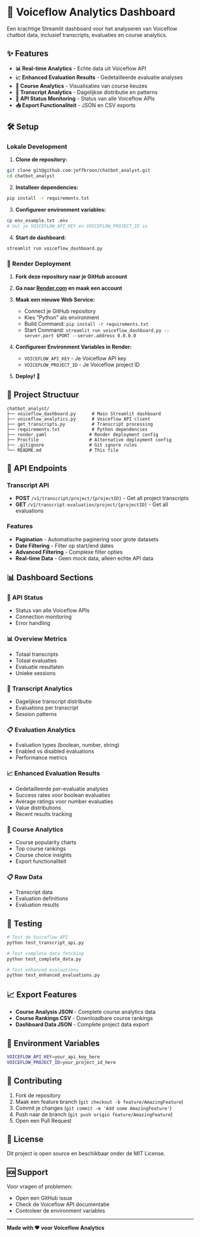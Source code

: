 # 🚀 Voiceflow Analytics Dashboard

Een krachtige Streamlit dashboard voor het analyseren van Voiceflow chatbot data, inclusief transcripts, evaluaties en course analytics.

## ✨ Features

- **📊 Real-time Analytics** - Echte data uit Voiceflow API
- **📈 Enhanced Evaluation Results** - Gedetailleerde evaluatie analyses
- **🎯 Course Analytics** - Visualisaties van course keuzes
- **📝 Transcript Analytics** - Dagelijkse distributie en patterns
- **🔌 API Status Monitoring** - Status van alle Voiceflow APIs
- **📥 Export Functionaliteit** - JSON en CSV exports

## 🛠️ Setup

### Lokale Development

1. **Clone de repository:**
```bash
git clone git@github.com:jeffkroon/chatbot_analyst.git
cd chatbot_analyst
```

2. **Installeer dependencies:**
```bash
pip install -r requirements.txt
```

3. **Configureer environment variables:**
```bash
cp env_example.txt .env
# Vul je VOICEFLOW_API_KEY en VOICEFLOW_PROJECT_ID in
```

4. **Start de dashboard:**
```bash
streamlit run voiceflow_dashboard.py
```

### 🚀 Render Deployment

1. **Fork deze repository naar je GitHub account**

2. **Ga naar [Render.com](https://render.com) en maak een account**

3. **Maak een nieuwe Web Service:**
   - Connect je GitHub repository
   - Kies "Python" als environment
   - Build Command: `pip install -r requirements.txt`
   - Start Command: `streamlit run voiceflow_dashboard.py --server.port $PORT --server.address 0.0.0.0`

4. **Configureer Environment Variables in Render:**
   - `VOICEFLOW_API_KEY` - Je Voiceflow API key
   - `VOICEFLOW_PROJECT_ID` - Je Voiceflow project ID

5. **Deploy!** 🎉

## 📁 Project Structuur

```
chatbot_analyst/
├── voiceflow_dashboard.py      # Main Streamlit dashboard
├── voiceflow_analytics.py      # Voiceflow API client
├── get_transcripts.py          # Transcript processing
├── requirements.txt            # Python dependencies
├── render.yaml                # Render deployment config
├── Procfile                   # Alternative deployment config
├── .gitignore                 # Git ignore rules
└── README.md                  # This file
```

## 🔌 API Endpoints

### Transcript API
- **POST** `/v1/transcript/project/{projectID}` - Get all project transcripts
- **GET** `/v1/transcript-evaluation/project/{projectID}` - Get all evaluations

### Features
- **Pagination** - Automatische paginering voor grote datasets
- **Date Filtering** - Filter op start/end dates
- **Advanced Filtering** - Complexe filter opties
- **Real-time Data** - Geen mock data, alleen echte API data

## 📊 Dashboard Sections

### 🔌 API Status
- Status van alle Voiceflow APIs
- Connection monitoring
- Error handling

### 📊 Overview Metrics
- Totaal transcripts
- Totaal evaluaties
- Evaluatie resultaten
- Unieke sessions

### 📝 Transcript Analytics
- Dagelijkse transcript distributie
- Evaluations per transcript
- Session patterns

### 📋 Evaluation Analytics
- Evaluation types (boolean, number, string)
- Enabled vs disabled evaluations
- Performance metrics

### 📈 Enhanced Evaluation Results
- Gedetailleerde per-evaluatie analyses
- Success rates voor boolean evaluaties
- Average ratings voor number evaluaties
- Value distributions
- Recent results tracking

### 🎯 Course Analytics
- Course popularity charts
- Top course rankings
- Course choice insights
- Export functionaliteit

### 📋 Raw Data
- Transcript data
- Evaluation definitions
- Evaluation results

## 🧪 Testing

```bash
# Test de Voiceflow API
python test_transcript_api.py

# Test complete data fetching
python test_complete_data.py

# Test enhanced evaluations
python test_enhanced_evaluations.py
```

## 📈 Export Features

- **Course Analysis JSON** - Complete course analytics data
- **Course Rankings CSV** - Downloadbare course rankings
- **Dashboard Data JSON** - Complete project data export

## 🔧 Environment Variables

```bash
VOICEFLOW_API_KEY=your_api_key_here
VOICEFLOW_PROJECT_ID=your_project_id_here
```

## 🤝 Contributing

1. Fork de repository
2. Maak een feature branch (`git checkout -b feature/AmazingFeature`)
3. Commit je changes (`git commit -m 'Add some AmazingFeature'`)
4. Push naar de branch (`git push origin feature/AmazingFeature`)
5. Open een Pull Request

## 📝 License

Dit project is open source en beschikbaar onder de MIT License.

## 🆘 Support

Voor vragen of problemen:
- Open een GitHub issue
- Check de Voiceflow API documentatie
- Controleer de environment variables

---

**Made with ❤️ voor Voiceflow Analytics** 